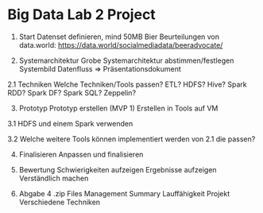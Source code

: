 # Big Data Lab 2 Project

1. Start
Datenset definieren, mind 50MB
Bier Beurteilungen von data.world: https://data.world/socialmediadata/beeradvocate/

2. Systemarchitektur
Grobe Systemarchitektur abstimmen/festlegen
Systembild
Datenfluss
=> Präsentationsdokument

2.1 Techniken
Welche Techniken/Tools passen?
ETL?
HDFS?
Hive?
Spark RDD?
Spark DF?
Spark SQL?
Zeppelin?

3. Prototyp
Prototyp erstellen (MVP 1)
Erstellen in Tools auf VM

3.1 
HDFS und einem Spark verwenden 

3.2
Welche weitere Tools können implementiert werden von 2.1 die passen?

4. Finalisieren
Anpassen und finalisieren

5. Bewertung
Schwierigkeiten aufzeigen
Ergebnisse aufzeigen
Verständlich machen

6. Abgabe
4 .zip Files
Management Summary
Lauffähigkeit Projekt
Verschiedene Techniken






